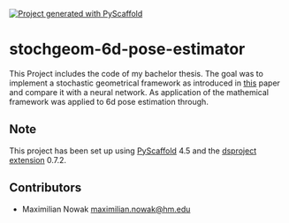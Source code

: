 [![Project generated with PyScaffold](https://img.shields.io/badge/-PyScaffold-005CA0?logo=pyscaffold)](https://pyscaffold.org/)

# stochgeom-6d-pose-estimator

This Project includes the code of my bachelor thesis. The goal was to implement a stochastic geometrical framework as introduced in [this](https://link.springer.com/article/10.1007/s10851-024-01200-2#citeas) paper and compare it with a neural network. As application of the mathemical framework was applied to 6d pose estimation through.


## Note

This project has been set up using [PyScaffold] 4.5 and the [dsproject extension] 0.7.2.

[conda]: https://docs.conda.io/
[pre-commit]: https://pre-commit.com/
[Jupyter]: https://jupyter.org/
[nbstripout]: https://github.com/kynan/nbstripout
[Google style]: http://google.github.io/styleguide/pyguide.html#38-comments-and-docstrings
[PyScaffold]: https://pyscaffold.org/
[dsproject extension]: https://github.com/pyscaffold/pyscaffoldext-dsproject

## Contributors

* Maximilian Nowak [maximilian.nowak@hm.edu](mailto:maximilian.nowak@hm.edu)
